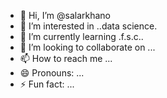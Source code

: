 - 👋 Hi, I’m @salarkhano
- 👀 I’m interested in ..data science.
- 🌱 I’m currently learning .f.s.c..
- 💞️ I’m looking to collaborate on ...
- 📫 How to reach me ...
- 😄 Pronouns: ...
- ⚡ Fun fact: ...

<!---
salarkhano/salarkhano is a ✨ special ✨ repository because its `README.md` (this file) appears on your GitHub profile.
You can click the Preview link to take a look at your changes.
--->
